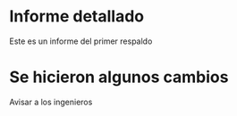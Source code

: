 # Informe detallado
Este es un informe del primer respaldo

# Se hicieron algunos cambios
Avisar a los ingenieros